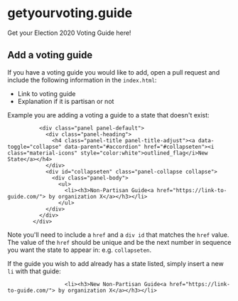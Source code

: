 # getyourvoting.guide

Get your Election 2020 Voting Guide here!


## Add a voting guide

If you have a voting guide you would like to add, open a pull request and include the following information in the `index.html`:

- Link to voting guide
- Explanation if it is partisan or not

Example you are adding a voting a guide to a state that doesn't exist:

```
          <div class="panel panel-default">
            <div class="panel-heading">
              <h4 class="panel-title panel-title-adjust"><a data-toggle="collapse" data-parent="#accordion" href="#collapseten"><i class="material-icons" style="color:white">outlined_flag</i>New State</a></h4>
            </div>
            <div id="collapseten" class="panel-collapse collapse">
              <div class="panel-body">
                <ul>
                  <li><h3>Non-Partisan Guide<a href="https://link-to-guide.com/"> by organization X</a></h3></li>
                </ul>
            </div>
          </div>
        </div>
```

Note you'll need to include a `href` and a `div id` that matches the `href` value. The value of the `href` should be unique and be the next number in sequence you want the state to appear in: e.g. `collapseten`. 

If the guide you wish to add already has a state listed, simply insert a new `li` with that guide:

```
                  <li><h3>New Non-Partisan Guide<a href="https://link-to-guide.com/"> by organization X</a></h3></li>
```
